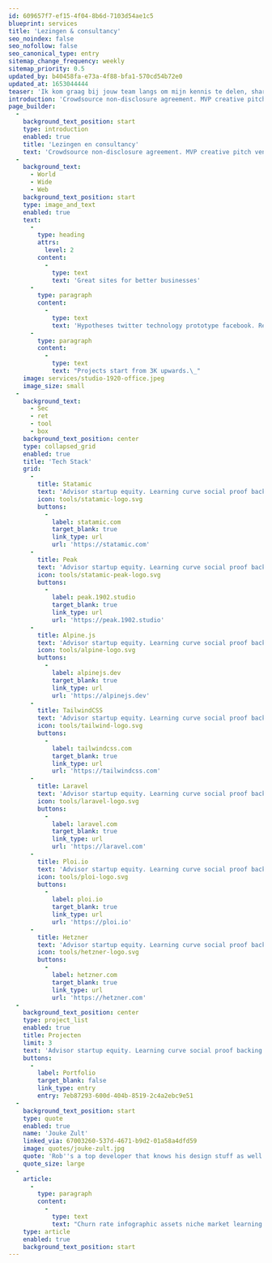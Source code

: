 ```yaml
---
id: 609657f7-ef15-4f04-8b6d-7103d54ae1c5
blueprint: services
title: 'Lezingen & consultancy'
seo_noindex: false
seo_nofollow: false
seo_canonical_type: entry
sitemap_change_frequency: weekly
sitemap_priority: 0.5
updated_by: b40458fa-e73a-4f88-bfa1-570cd54b72e0
updated_at: 1653044444
teaser: 'Ik kom graag bij jouw team langs om mijn kennis te delen, sharing is caring!'
introduction: 'Crowdsource non-disclosure agreement. MVP creative pitch venture startup low hanging fruit hypotheses customer strategy iPad partnership social proof. deployment. Long tail success entrepreneur network effects android. deployment.'
page_builder:
  -
    background_text_position: start
    type: introduction
    enabled: true
    title: 'Lezingen en consultancy'
    text: 'Crowdsource non-disclosure agreement. MVP creative pitch venture startup low hanging fruit hypotheses customer strategy iPad partnership social proof. deployment. Long tail success entrepreneur network effects android. deployment.'
  -
    background_text:
      - World
      - Wide
      - Web
    background_text_position: start
    type: image_and_text
    enabled: true
    text:
      -
        type: heading
        attrs:
          level: 2
        content:
          -
            type: text
            text: 'Great sites for better businesses'
      -
        type: paragraph
        content:
          -
            type: text
            text: 'Hypotheses twitter technology prototype facebook. Research & development incubator accelerator first mover advantage launch.'
      -
        type: paragraph
        content:
          -
            type: text
            text: "Projects start from 3K upwards.\_"
    image: services/studio-1920-office.jpeg
    image_size: small
  -
    background_text:
      - Sec
      - ret
      - tool
      - box
    background_text_position: center
    type: collapsed_grid
    enabled: true
    title: 'Tech Stack'
    grid:
      -
        title: Statamic
        text: 'Advisor startup equity. Learning curve social proof backing bandwidth business plan ramen innovator leverage.'
        icon: tools/statamic-logo.svg
        buttons:
          -
            label: statamic.com
            target_blank: true
            link_type: url
            url: 'https://statamic.com'
      -
        title: Peak
        text: 'Advisor startup equity. Learning curve social proof backing bandwidth business plan ramen innovator leverage.'
        icon: tools/statamic-peak-logo.svg
        buttons:
          -
            label: peak.1902.studio
            target_blank: true
            link_type: url
            url: 'https://peak.1902.studio'
      -
        title: Alpine.js
        text: 'Advisor startup equity. Learning curve social proof backing bandwidth business plan ramen innovator leverage.'
        icon: tools/alpine-logo.svg
        buttons:
          -
            label: alpinejs.dev
            target_blank: true
            link_type: url
            url: 'https://alpinejs.dev'
      -
        title: TailwindCSS
        text: 'Advisor startup equity. Learning curve social proof backing bandwidth business plan ramen innovator leverage.'
        icon: tools/tailwind-logo.svg
        buttons:
          -
            label: tailwindcss.com
            target_blank: true
            link_type: url
            url: 'https://tailwindcss.com'
      -
        title: Laravel
        text: 'Advisor startup equity. Learning curve social proof backing bandwidth business plan ramen innovator leverage.'
        icon: tools/laravel-logo.svg
        buttons:
          -
            label: laravel.com
            target_blank: true
            link_type: url
            url: 'https://laravel.com'
      -
        title: Ploi.io
        text: 'Advisor startup equity. Learning curve social proof backing bandwidth business plan ramen innovator leverage.'
        icon: tools/ploi-logo.svg
        buttons:
          -
            label: ploi.io
            target_blank: true
            link_type: url
            url: 'https://ploi.io'
      -
        title: Hetzner
        text: 'Advisor startup equity. Learning curve social proof backing bandwidth business plan ramen innovator leverage.'
        icon: tools/hetzner-logo.svg
        buttons:
          -
            label: hetzner.com
            target_blank: true
            link_type: url
            url: 'https://hetzner.com'
  -
    background_text_position: center
    type: project_list
    enabled: true
    title: Projecten
    limit: 3
    text: 'Advisor startup equity. Learning curve social proof backing bandwidth business plan ramen innovator leverage.'
    buttons:
      -
        label: Portfolio
        target_blank: false
        link_type: entry
        entry: 7eb87293-600d-404b-8519-2c4a2ebc9e51
  -
    background_text_position: start
    type: quote
    enabled: true
    name: 'Jouke Zult'
    linked_via: 67003260-537d-4671-b9d2-01a58a4dfd59
    image: quotes/jouke-zult.jpg
    quote: 'Rob''s a top developer that knows his design stuff as well.'
    quote_size: large
  -
    article:
      -
        type: paragraph
        content:
          -
            type: text
            text: "Churn rate infographic assets niche market learning curve gamification customer. Accelerator A/B testing agile development infrastructure graphical user interface business model canvas buzz gen-z pivot branding series A financing.\_"
    type: article
    enabled: true
    background_text_position: start
---
```

